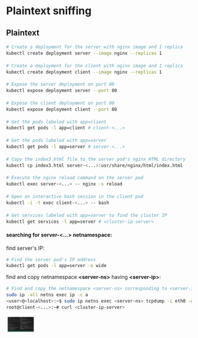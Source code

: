 # Plaintext sniffing

## Plaintext

```bash
# Create a deployment for the server with nginx image and 1 replica
kubectl create deployment server --image nginx --replicas 1

# Create a deployment for the client with nginx image and 1 replica
kubectl create deployment client --image nginx --replicas 1

# Expose the server deployment on port 80
kubectl expose deployment server --port 80

# Expose the client deployment on port 80
kubectl expose deployment client --port 80

# Get the pods labeled with app=client
kubectl get pods -l app=client # client-<...>

# Get the pods labeled with app=server
kubectl get pods -l app=server # server-<...>

# Copy the index3.html file to the server pod's nginx HTML directory
kubectl cp index3.html server-<...>:usr/share/nginx/html/index.html

# Execute the nginx reload command on the server pod
kubectl exec server-<...> -- nginx -s reload

# Open an interactive bash session in the client pod
kubectl -i -t exec client-<...> -- bash

# Get services labeled with app=server to find the cluster IP
kubectl get services -l app=server # <cluster-ip-server>

```

#### searching for server-<...> netnamespace:

find server's IP:

```bash
# Find the server pod's IP address
kubectl get pods -l app=server -o wide
```

find and copy netnamespace **\<server-ns>** having **\<server-ip>**:

```bash
# Find and copy the netnamespace <server-ns> corresponding to <server-ip>
sudo ip -all netns exec ip -c a
<user>@<localhost>:~$ sudo ip netns exec <server-ns> tcpdump -i eth0 -A port http
root@client-<...>:~# curl <cluster-ip-server>
```

<img src="https://github.com/piotrkica/SUU_Linkerd/blob/mkdocs/docs/img/plaintext_sniffing.png?raw=true" alt="graph1" height="40" style="vertical-align:top; margin:4px">
